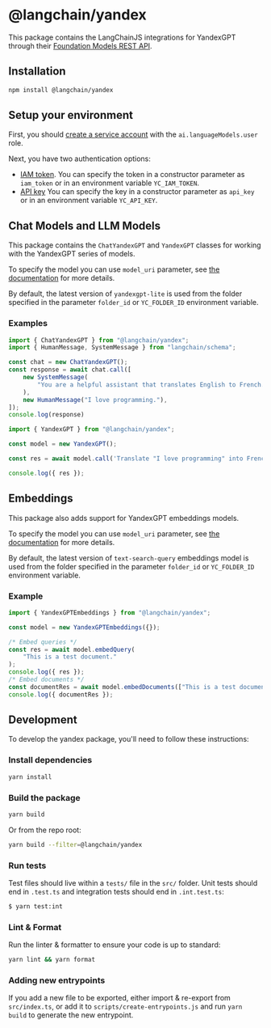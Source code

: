 # @langchain/yandex

This package contains the LangChainJS integrations for YandexGPT through their [Foundation Models REST API](https://cloud.yandex.ru/en/docs/yandexgpt/api-ref/v1/).

## Installation

```bash npm2yarn
npm install @langchain/yandex
```

## Setup your environment
First, you should [create a service account](https://cloud.yandex.com/en/docs/iam/operations/sa/create) with the `ai.languageModels.user` role.

Next, you have two authentication options:

- [IAM token](https://cloud.yandex.com/en/docs/iam/operations/iam-token/create-for-sa).
  You can specify the token in a constructor parameter as `iam_token` or in an environment variable `YC_IAM_TOKEN`.
- [API key](https://cloud.yandex.com/en/docs/iam/operations/api-key/create)
  You can specify the key in a constructor parameter as `api_key` or in an environment variable `YC_API_KEY`.

## Chat Models and LLM Models

This package contains the `ChatYandexGPT` and `YandexGPT` classes for working with the YandexGPT series of models.

To specify the model you can use `model_uri` parameter, see [the documentation](https://cloud.yandex.com/en/docs/yandexgpt/concepts/models#yandexgpt-generation) for more details.

By default, the latest version of `yandexgpt-lite` is used from the folder specified in the parameter `folder_id` or `YC_FOLDER_ID` environment variable.

### Examples

```typescript
import { ChatYandexGPT } from "@langchain/yandex";
import { HumanMessage, SystemMessage } from "langchain/schema";

const chat = new ChatYandexGPT();
const response = await chat.call([
    new SystemMessage(
        "You are a helpful assistant that translates English to French."
    ),
    new HumanMessage("I love programming."),
]);
console.log(response)
```

```typescript
import { YandexGPT } from "@langchain/yandex";

const model = new YandexGPT();

const res = await model.call('Translate "I love programming" into French.');

console.log({ res });
```

## Embeddings

This package also adds support for YandexGPT embeddings models.


To specify the model you can use `model_uri` parameter, see [the documentation](https://cloud.yandex.com/en/docs/yandexgpt/concepts/models#yandexgpt-embeddings) for more details.

By default, the latest version of `text-search-query` embeddings model is used from the folder specified in the parameter `folder_id` or `YC_FOLDER_ID` environment variable.

### Example

```typescript
import { YandexGPTEmbeddings } from "@langchain/yandex";

const model = new YandexGPTEmbeddings({});

/* Embed queries */
const res = await model.embedQuery(
    "This is a test document."
);
console.log({ res });
/* Embed documents */
const documentRes = await model.embedDocuments(["This is a test document."]);
console.log({ documentRes });
```

## Development

To develop the yandex package, you'll need to follow these instructions:

### Install dependencies

```bash
yarn install
```

### Build the package

```bash
yarn build
```

Or from the repo root:

```bash
yarn build --filter=@langchain/yandex
```

### Run tests

Test files should live within a `tests/` file in the `src/` folder. Unit tests should end in `.test.ts` and integration tests should
end in `.int.test.ts`:

```bash
$ yarn test:int
```

### Lint & Format

Run the linter & formatter to ensure your code is up to standard:

```bash
yarn lint && yarn format
```

### Adding new entrypoints

If you add a new file to be exported, either import & re-export from `src/index.ts`, or add it to `scripts/create-entrypoints.js` and run `yarn build` to generate the new entrypoint.
